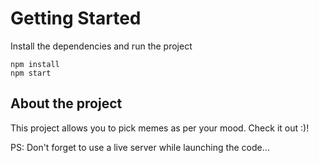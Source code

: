# Getting Started
Install the dependencies and run the project
```
npm install
npm start
```
## About the project

This project allows you to pick memes as per your mood. Check it out :)!

PS: Don't forget to use a live server while launching the code...
